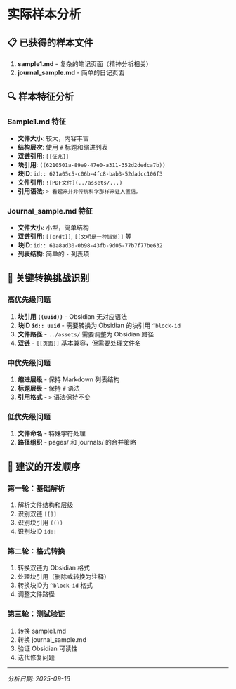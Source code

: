 # 实际样本分析

## 📋 已获得的样本文件
1. **sample1.md** - 复杂的笔记页面（精神分析相关）
2. **journal_sample.md** - 简单的日记页面

## 🔍 样本特征分析

### Sample1.md 特征
- **文件大小**: 较大，内容丰富
- **结构层次**: 使用 `#` 标题和缩进列表
- **双链引用**: `[[征兆]]` 
- **块引用**: `((6210501a-89e9-47e0-a311-352d2dedca7b))`
- **块ID**: `id:: 621a05c5-c06b-4fc8-bab3-52dadcc106f3`
- **文件引用**: `![PDF文件](../assets/...)`
- **引用语法**: `> 看起来并非传统科学那样来让人置信。`

### Journal_sample.md 特征  
- **文件大小**: 小型，简单结构
- **双链引用**: `[[crdt]]`, `[[文明是一种错觉]]` 等
- **块ID**: `id:: 61a8ad30-0b98-43fb-9d05-77b7f77be632`
- **列表结构**: 简单的 `-` 列表项

## 🎯 关键转换挑战识别

### 高优先级问题
1. **块引用 `((uuid))`** - Obsidian 无对应语法
2. **块ID `id:: uuid`** - 需要转换为 Obsidian 的块引用 `^block-id`
3. **文件路径** - `../assets/` 需要调整为 Obsidian 路径
4. **双链** - `[[页面]]` 基本兼容，但需要处理文件名

### 中优先级问题
1. **缩进层级** - 保持 Markdown 列表结构
2. **标题层级** - 保持 `#` 语法
3. **引用格式** - `>` 语法保持不变

### 低优先级问题
1. **文件命名** - 特殊字符处理
2. **路径组织** - pages/ 和 journals/ 的合并策略

## 🔄 建议的开发顺序

### 第一轮：基础解析
1. 解析文件结构和层级
2. 识别双链 `[[]]`
3. 识别块引用 `(())`
4. 识别块ID `id::`

### 第二轮：格式转换
1. 转换双链为 Obsidian 格式
2. 处理块引用（删除或转换为注释）
3. 转换块ID为 `^block-id` 格式
4. 调整文件路径

### 第三轮：测试验证
1. 转换 sample1.md
2. 转换 journal_sample.md  
3. 验证 Obsidian 可读性
4. 迭代修复问题

---
*分析日期: 2025-09-16*